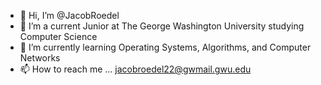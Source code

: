 - 👋 Hi, I’m @JacobRoedel
- 👀 I’m a current Junior at The George Washington University studying Computer Science 
- 🌱 I’m currently learning Operating Systems, Algorithms, and Computer Networks
- 📫 How to reach me ... jacobroedel22@gwmail.gwu.edu

<!---
JacobRoedel/JacobRoedel is a ✨ special ✨ repository because its `README.md` (this file) appears on your GitHub profile.
You can click the Preview link to take a look at your changes.
--->
